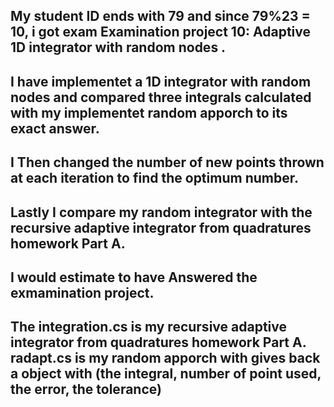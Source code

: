 My student ID ends with 79 and since 79%23 = 10, i got exam Examination project 10:  Adaptive 1D integrator with random nodes .
--------------------------------------------------------------------------------------------------------------------------------------------
I have implementet a 1D integrator with random nodes and compared three integrals calculated with my implementet random apporch to its exact answer.
--------------------------------------------------------------------------------------------------------------------------------------------
I Then changed the number of new points thrown at each iteration to find the optimum number.
--------------------------------------------------------------------------------------------------------------------------------------------
Lastly I compare my random integrator with the recursive adaptive integrator from quadratures homework Part A.
--------------------------------------------------------------------------------------------------------------------------------------------
I would estimate to have Answered the exmamination project.
--------------------------------------------------------------------------------------------------------------------------------------------
The integration.cs is my recursive adaptive integrator from quadratures homework Part A.
radapt.cs is my random apporch with gives back a object with (the integral, number of point used, the error, the tolerance) 
--------------------------------------------------------------------------------------------------------------------------------------------
